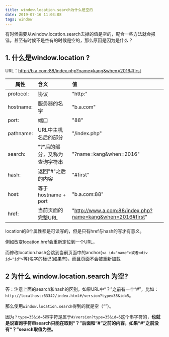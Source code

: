 ```yaml
---
title: window.location.search为什么是空的
date: 2019-07-16 11:03:08
tags: window 
---
```


有时候需要从window.location.search去掉的值是空的，配合一些方法就会报错。甚至有时候不是空有的时候是空的，那么原因是因为是什么？

<!-- more -->


## 1. 什么是window.location ?

URL：http://b.a.com:88/index.php?name=kang&when=2016#first

|属性 |含义 |值 |
| --------   | :----------- | :---- |
|protocol:	|协议	| "http:"
|hostname:  |	服务器的名字|	"b.a.com"
|port:  |	端口|	"88"
|pathname:  | URL中主机名后的部分	|"/index.php"
|search:  |	"?"后的部分，又称为查询字符串|	"?name=kang&when=2016"
|hash:  |	返回"#"之后的内容	| "#first"
|host:  |	等于hostname + port	|"b.a.com:88"| 
|href:  |	当前页面的完整URL	|"http://www.a.com:88/index.php?name=kang&when=2016#first"


location的8个属性都是可读写的，但是只有href与hash的写才有意义。

例如改变location.href会重新定位到一个URL，

而修改location.hash会跳到当前页面中的anchor(`<a id="name">或者<div id="id">`等)名字的标记(如果有)，而且页面不会被重新加载


## 2 为什么 window.location.search 为空?
答：注意上面的search和hash的区别，如果URL中“？”之前有一个“#”，比如：`http://localhost:63342/index.html#/version?type=35&id=5`。

那么使用`window.location.search`得到的就是空（“”）。

因为`？type=35&id=5`串字符是属于`#/version?type=35&id=5`这个串字符的，**也就是说查询字符串search只能在取到“？”后面和“#”之前的内容，如果“#”之前没有“？”search取值为空。**